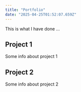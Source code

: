 ```yaml
---
title: "Portfolio"
date: "2025-04-25T01:52:07.659Z"
---
```



This is what I have done …


## Project 1

Some info about project 1


## Project 2

Some info about project 2

